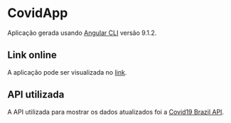 # CovidApp

Aplicação gerada usando [Angular CLI](https://github.com/angular/angular-cli) versão 9.1.2.

## Link online

A aplicação pode ser visualizada no [link](https://corona-covid-19-app.web.app/).

## API utilizada

A API utilizada para mostrar os dados atualizados foi a [Covid19 Brazil API](https://covid19-brazil-api-docs.now.sh/).
